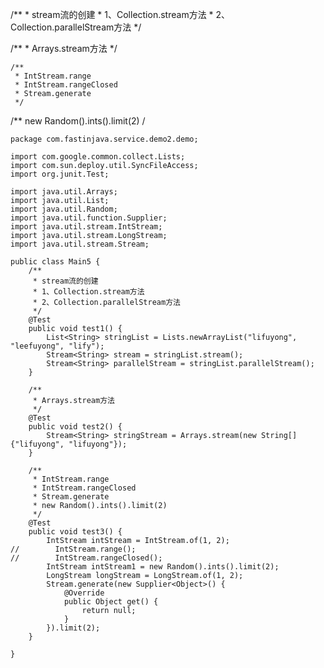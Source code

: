 
   /**
     * stream流的创建
     * 1、Collection.stream方法
     * 2、Collection.parallelStream方法
     */

   /**
     * Arrays.stream方法
     */

    /**
     * IntStream.range
     * IntStream.rangeClosed
     * Stream.generate
     */

/**
new Random().ints().limit(2)
/

```
package com.fastinjava.service.demo2.demo;

import com.google.common.collect.Lists;
import com.sun.deploy.util.SyncFileAccess;
import org.junit.Test;

import java.util.Arrays;
import java.util.List;
import java.util.Random;
import java.util.function.Supplier;
import java.util.stream.IntStream;
import java.util.stream.LongStream;
import java.util.stream.Stream;

public class Main5 {
    /**
     * stream流的创建
     * 1、Collection.stream方法
     * 2、Collection.parallelStream方法
     */
    @Test
    public void test1() {
        List<String> stringList = Lists.newArrayList("lifuyong", "leefuyong", "lify");
        Stream<String> stream = stringList.stream();
        Stream<String> parallelStream = stringList.parallelStream();
    }

    /**
     * Arrays.stream方法
     */
    @Test
    public void test2() {
        Stream<String> stringStream = Arrays.stream(new String[]{"lifuyong", "lifuyong"});
    }

    /**
     * IntStream.range
     * IntStream.rangeClosed
     * Stream.generate
     * new Random().ints().limit(2)
     */
    @Test
    public void test3() {
        IntStream intStream = IntStream.of(1, 2);
//        IntStream.range();
//        IntStream.rangeClosed();
        IntStream intStream1 = new Random().ints().limit(2);
        LongStream longStream = LongStream.of(1, 2);
        Stream.generate(new Supplier<Object>() {
            @Override
            public Object get() {
                return null;
            }
        }).limit(2);
    }

}



```